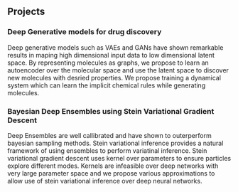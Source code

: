 ## Projects

### Deep Generative models for drug discovery

Deep generative models such as VAEs and GANs have shown remarkable results in maping high dimensional input data to low dimensional latent space. By representing molecules as graphs, we propose to learn an autoencoder over the molecular space and use the latent space to discover new molecules with desried properties.  We propose training a dynamical system which can learn the implicit chemical rules while generating molecules. 

### Bayesian Deep Ensembles using Stein Variational Gradient Descent

Deep Ensembles are well callibrated and have shown to outerperform bayesian sampling methods. Stein variational inference provides a natural framework of using ensembles to perform variatinal inference. Stein variational gradient descent uses kernel over parameters to ensure particles explore different modes. Kernels are infeasible over deep networks with very large parameter space and we propose various approximations to allow use of stein variational inference over deep neural networks.